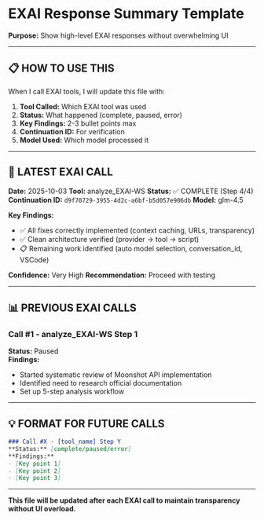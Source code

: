 # EXAI Response Summary Template

**Purpose:** Show high-level EXAI responses without overwhelming UI

---

## 📋 **HOW TO USE THIS**

When I call EXAI tools, I will update this file with:
1. **Tool Called:** Which EXAI tool was used
2. **Status:** What happened (complete, paused, error)
3. **Key Findings:** 2-3 bullet points max
4. **Continuation ID:** For verification
5. **Model Used:** Which model processed it

---

## 🔄 **LATEST EXAI CALL**

**Date:** 2025-10-03
**Tool:** analyze_EXAI-WS
**Status:** ✅ COMPLETE (Step 4/4)
**Continuation ID:** `d9f70729-3955-4d2c-a6bf-b5d057e906db`
**Model:** glm-4.5

**Key Findings:**
- ✅ All fixes correctly implemented (context caching, URLs, transparency)
- ✅ Clean architecture verified (provider → tool → script)
- 📋 Remaining work identified (auto model selection, conversation_id, VSCode)

**Confidence:** Very High
**Recommendation:** Proceed with testing

---

## 📊 **PREVIOUS EXAI CALLS**

### Call #1 - analyze_EXAI-WS Step 1
**Status:** Paused  
**Findings:**
- Started systematic review of Moonshot API implementation
- Identified need to research official documentation
- Set up 5-step analysis workflow

---

## 💡 **FORMAT FOR FUTURE CALLS**

```markdown
### Call #X - [tool_name] Step Y
**Status:** [complete/paused/error]
**Findings:**
- [Key point 1]
- [Key point 2]
- [Key point 3]
```

---

**This file will be updated after each EXAI call to maintain transparency without UI overload.**


